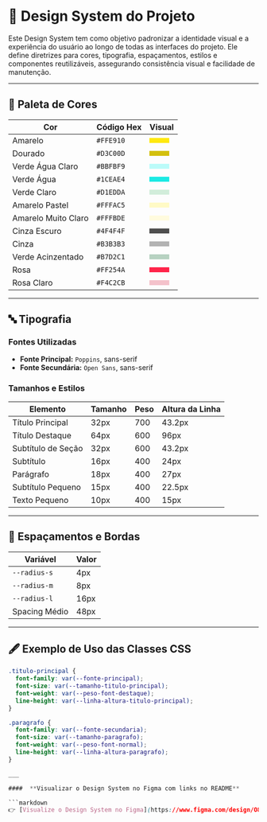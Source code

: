 # 🧩 Design System do Projeto

Este Design System tem como objetivo padronizar a identidade visual e a experiência do usuário ao longo de todas as interfaces do projeto. Ele define diretrizes para cores, tipografia, espaçamentos, estilos e componentes reutilizáveis, assegurando consistência visual e facilidade de manutenção.



---

## 🎨 Paleta de Cores

| Cor                       | Código Hex | Visual                                      |
|--------------------------|------------|---------------------------------------------|
| Amarelo                  | `#FFE910`  | <span style="background-color:#FFE910; padding: 5px 20px; display:inline-block;"></span> |
| Dourado                  | `#D3C00D`  | <span style="background-color:#D3C00D; padding: 5px 20px; display:inline-block;"></span> |
| Verde Água Claro         | `#BBFBF9`  | <span style="background-color:#BBFBF9; padding: 5px 20px; display:inline-block;"></span> |
| Verde Água               | `#1CEAE4`  | <span style="background-color:#1CEAE4; padding: 5px 20px; display:inline-block;"></span> |
| Verde Claro              | `#D1EDDA`  | <span style="background-color:#D1EDDA; padding: 5px 20px; display:inline-block;"></span> |
| Amarelo Pastel           | `#FFFAC5`  | <span style="background-color:#FFFAC5; padding: 5px 20px; display:inline-block;"></span> |
| Amarelo Muito Claro      | `#FFFBDE`  | <span style="background-color:#FFFBDE; padding: 5px 20px; display:inline-block;"></span> |
| Cinza Escuro             | `#4F4F4F`  | <span style="background-color:#4F4F4F; padding: 5px 20px; display:inline-block;"></span> |
| Cinza                    | `#B3B3B3`  | <span style="background-color:#B3B3B3; padding: 5px 20px; display:inline-block;"></span> |
| Verde Acinzentado        | `#B7D2C1`  | <span style="background-color:#B7D2C1; padding: 5px 20px; display:inline-block;"></span> |
| Rosa                     | `#FF254A`  | <span style="background-color:#FF254A; padding: 5px 20px; display:inline-block;"></span> |
| Rosa Claro               | `#F4C2CB`  | <span style="background-color:#F4C2CB; padding: 5px 20px; display:inline-block;"></span> |

---

## 🔤 Tipografia

### Fontes Utilizadas

- **Fonte Principal:** `Poppins`, sans-serif
- **Fonte Secundária:** `Open Sans`, sans-serif

### Tamanhos e Estilos

| Elemento                  | Tamanho | Peso | Altura da Linha |
|---------------------------|---------|------|-----------------|
| Título Principal          | 32px    | 700  | 43.2px          |
| Título Destaque           | 64px    | 600  | 96px            |
| Subtítulo de Seção        | 32px    | 600  | 43.2px          |
| Subtítulo                 | 16px    | 400  | 24px            |
| Parágrafo                 | 18px    | 400  | 27px            |
| Subtítulo Pequeno         | 15px    | 400  | 22.5px          |
| Texto Pequeno             | 10px    | 400  | 15px            |

---

## 🧱 Espaçamentos e Bordas

| Variável         | Valor |
|------------------|-------|
| `--radius-s`     | 4px   |
| `--radius-m`     | 8px   |
| `--radius-l`     | 16px  |
| Spacing Médio    | 48px  |

---

## 🖋️ Exemplo de Uso das Classes CSS

```css
.titulo-principal {
  font-family: var(--fonte-principal);
  font-size: var(--tamanho-titulo-principal);
  font-weight: var(--peso-font-destaque);
  line-height: var(--linha-altura-titulo-principal);
}

.paragrafo {
  font-family: var(--fonte-secundaria);
  font-size: var(--tamanho-paragrafo);
  font-weight: var(--peso-font-normal);
  line-height: var(--linha-altura-paragrafo);
}

___

####  **Visualizar o Design System no Figma com links no README**

```markdown
👉 [Visualize o Design System no Figma](https://www.figma.com/design/O8lefEx2SXvh5b3sKo37zh/Instituto-Criativo?node-id=441-7&t=9R5WzpgDGr8Wdghz-1)
